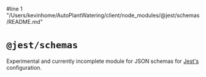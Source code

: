 #line 1 "/Users/kevinhome/AutoPlantWatering/client/node_modules/@jest/schemas/README.md"
# `@jest/schemas`

Experimental and currently incomplete module for JSON schemas for [Jest's](https://jestjs.io/) configuration.
